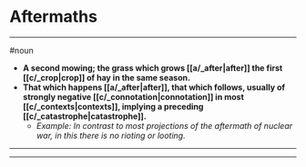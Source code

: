 # Aftermaths
---
#noun
- **A second mowing; the grass which grows [[a/_after|after]] the first [[c/_crop|crop]] of hay in the same season.**
- **That which happens [[a/_after|after]], that which follows, usually of strongly negative [[c/_connotation|connotation]] in most [[c/_contexts|contexts]], implying a preceding [[c/_catastrophe|catastrophe]].**
	- _Example: In contrast to most projections of the aftermath of nuclear war, in this there is no rioting or looting._
---
---
